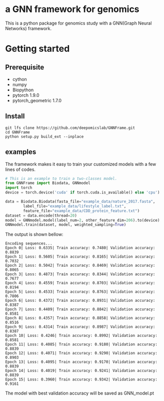 # a GNN framework for genomics
This is a python package for genomics study with a GNN(Graph Neural Networks) framework.

# Getting started

## Prerequisite
+ cython
+ numpy
+ Biopython
+ pytorch 1.9.0
+ pytorch\_geometric 1.7.0

## Install
```shell
git lfs clone https://github.com/deepomicslab/GNNFrame.git
cd GNNFrame
python setup.py build_ext --inplace
```

## examples
The framework makes it easy to train your customized models with a few lines of codes.
```Python
# This is an example to train a two-classes model.
from GNNFrame import Biodata, GNNmodel
import torch
device = torch.device('cuda' if torch.cuda.is_available() else 'cpu')

data = Biodata.Biodata(fasta_file="example_data/nature_2017.fasta", 
        label_file="example_data/lifestyle_label.txt",
        feature_file="example_data/CDD_protein_feature.txt")
dataset = data.encode(thread=20)
model = GNNmodel.model(label_num=2, other_feature_dim=206).to(device)
GNNmodel.train(dataset, model, weighted_sampling=True)
```
The output is shown bellow:
```Output
Encoding sequences...
Epoch 0| Loss: 0.6335| Train accuracy: 0.7480| Validation accuracy: 0.8839
Epoch 1| Loss: 0.5605| Train accuracy: 0.8165| Validation accuracy: 0.7032
Epoch 2| Loss: 0.5042| Train accuracy: 0.8469| Validation accuracy: 0.8065
Epoch 3| Loss: 0.4873| Train accuracy: 0.8344| Validation accuracy: 0.7677
Epoch 4| Loss: 0.4559| Train accuracy: 0.8703| Validation accuracy: 0.8194
Epoch 5| Loss: 0.4533| Train accuracy: 0.8763| Validation accuracy: 0.7806
Epoch 6| Loss: 0.4372| Train accuracy: 0.8931| Validation accuracy: 0.8387
Epoch 7| Loss: 0.4409| Train accuracy: 0.8842| Validation accuracy: 0.8581
Epoch 8| Loss: 0.4357| Train accuracy: 0.8858| Validation accuracy: 0.8516
Epoch 9| Loss: 0.4314| Train accuracy: 0.8987| Validation accuracy: 0.8387
Epoch 10| Loss: 0.4246| Train accuracy: 0.8992| Validation accuracy: 0.8581
Epoch 11| Loss: 0.4085| Train accuracy: 0.9180| Validation accuracy: 0.8839
Epoch 12| Loss: 0.4071| Train accuracy: 0.9290| Validation accuracy: 0.8903
Epoch 13| Loss: 0.4095| Train accuracy: 0.9170| Validation accuracy: 0.8839
Epoch 14| Loss: 0.4019| Train accuracy: 0.9241| Validation accuracy: 0.8839
Epoch 15| Loss: 0.3960| Train accuracy: 0.9342| Validation accuracy: 0.9161
```
The model with best validation accuracy will be saved as GNN\_model.pt

